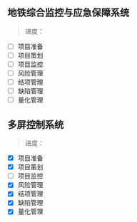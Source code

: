 ## 地铁综合监控与应急保障系统
> 进度：
- [ ] 项目准备
- [ ] 项目策划
- [ ] 项目监控
- [ ] 风险管理
- [ ] 结项管理
- [ ] 缺陷管理
- [ ] 量化管理

## 多屏控制系统

> 进度：

- [x] 项目准备
- [x] 项目策划
- [ ] 项目监控
- [x] 风险管理
- [x] 结项管理
- [x] 缺陷管理
- [x] 量化管理